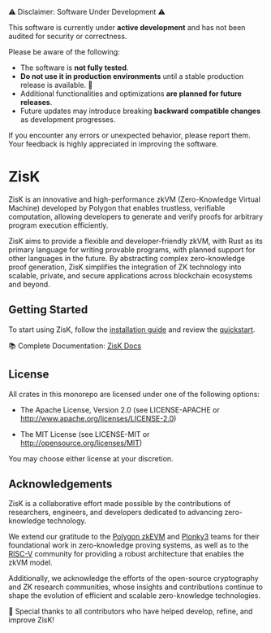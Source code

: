 ⚠️ Disclaimer: Software Under Development ⚠️

This software is currently under **active development** and has not been audited for security or correctness.

Please be aware of the following:
* The software is **not fully tested**.
* **Do not use it in production environments** until a stable production release is available. 🚧
* Additional functionalities and optimizations **are planned for future releases**.
* Future updates may introduce breaking **backward compatible changes** as development progresses.

If you encounter any errors or unexpected behavior, please report them. Your feedback is highly appreciated in improving the software.

# ZisK

ZisK is an innovative and high-performance zkVM (Zero-Knowledge Virtual Machine) developed by Polygon that enables trustless, verifiable computation, allowing developers to generate and verify proofs for arbitrary program execution efficiently.

ZisK aims to provide a flexible and developer-friendly zkVM, with Rust as its primary language for writing provable programs, with planned support for other languages in the future. By abstracting complex zero-knowledge proof generation, ZisK simplifies the integration of ZK technology into scalable, private, and secure applications across blockchain ecosystems and beyond.

## Getting Started

To start using ZisK, follow the [installation guide](https://0xpolygonhermez.github.io/zisk/getting_started/installation.html) and review the [quickstart](https://0xpolygonhermez.github.io/zisk/getting_started/quickstart.html).

📚 Complete Documentation: [ZisK Docs](https://0xpolygonhermez.github.io/zisk/)

## License

All crates in this monorepo are licensed under one of the following options:

- The Apache License, Version 2.0 (see LICENSE-APACHE or http://www.apache.org/licenses/LICENSE-2.0)

- The MIT License (see LICENSE-MIT or http://opensource.org/licenses/MIT)

You may choose either license at your discretion.

## Acknowledgements

ZisK is a collaborative effort made possible by the contributions of researchers, engineers, and developers dedicated to advancing zero-knowledge technology.

We extend our gratitude to the [Polygon zkEVM](https://github.com/0xpolygonhermez) and [Plonky3](https://github.com/Plonky3/Plonky3) teams for their foundational work in zero-knowledge proving systems, as well as to the [RISC-V](https://github.com/riscv) community for providing a robust architecture that enables the zkVM model.

Additionally, we acknowledge the efforts of the open-source cryptography and ZK research communities, whose insights and contributions continue to shape the evolution of efficient and scalable zero-knowledge technologies.

🚀 Special thanks to all contributors who have helped develop, refine, and improve ZisK!
